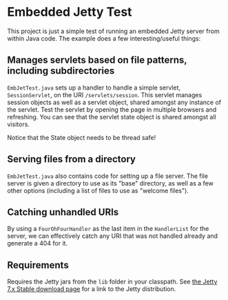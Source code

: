 # Embedded Jetty Test

This project is just a simple test of running an embedded Jetty server from
within Java code. The example does a few interesting/useful things:

## Manages servlets based on file patterns, including subdirectories

`EmbJetTest.java` sets up a handler to handle a simple servlet, `SessionServlet`,
on the URI `/servlets/session`. This servlet manages session objects as well as
a servlet object, shared amongst any instance of the servlet. Test the servlet
by opening the page in multiple browsers and refreshing. You can see that the
servlet state object is shared amongst all visitors.

Notice that the State object needs to be thread safe!

## Serving files from a directory

`EmbJetTest.java` also contains code for setting up a file server. The file server
is given a directory to use as its "base" directory, as well as a few other
options (including a list of files to use as "welcome files").

## Catching unhandled URIs

By using a `FourOhFourHandler` as the last item in the `HandlerList` for the
server, we can effectively catch any URI that was not handled already and
generate a 404 for it.

## Requirements

Requires the Jetty jars from the `lib` folder in your classpath.
See [the Jetty 7.x Stable download page][1] for a link to the Jetty distribution.

  [1]: http://download.eclipse.org/jetty/stable-7/dist/ "Jetty 7.x Stable Downloads"